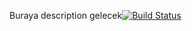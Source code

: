 Buraya description gelecek[![Build Status](https://travis-ci.org/ALMACihan/myDemoApp.svg?branch=master)](https://travis-ci.org/ALMACihan/myDemoApp)